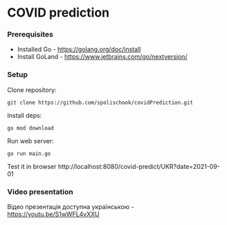 # COVID prediction

### Prerequisites
- Installed Go - https://golang.org/doc/install
- Install GoLand - https://www.jetbrains.com/go/nextversion/

### Setup
Clone repository:
```
git clone https://github.com/spolischook/covidPrediction.git
```

Install deps:
```
go mod download
```

Run web server:
```
go run main.go
```

Test it in browser http://localhost:8080/covid-predict/UKR?date=2021-09-01

### Video presentation

Відео презентація доступна українською - https://youtu.be/S1wWFL4vXXU
